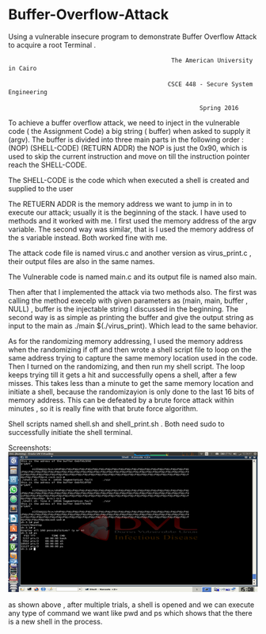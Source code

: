 # Buffer-Overflow-Attack
Using a vulnerable insecure program to demonstrate Buffer Overflow Attack to acquire a root Terminal .

 

                                                  The American University in Cairo
                                                   
                                                 CSCE 448 - Secure System Engineering
                                                   
                                                          Spring 2016
                                                     
 


To achieve a buffer overflow attack, we need to inject in the vulnerable code ( the Assignment Code) a big string ( buffer) when asked to supply it (argv).
The buffer is divided into three main parts in the following order :
 (NOP) (SHELL-CODE) (RETURN ADDR)
the NOP is just the 0x90, which is used to skip the current instruction and move on till the instruction pointer reach the SHELL-CODE.

The SHELL-CODE is the code which when executed a shell is created and supplied to the user

The RETUERN ADDR is the memory address we want to jump in in to execute our attack; usually it is the beginning of the stack. I have used to methods and it worked with me. I first used the memory address of the argv variable. The second way was similar, that is I used the memory address of the s variable instead. Both worked fine with  me.

The attack code file is named virus.c and another version as virus_print.c , their output files are also in the same names.

The Vulnerable code is named main.c and its output file is named also main.

Then after that I implemented the attack via two methods also. The first was calling the method execelp  with given parameters as (main, main, buffer , NULL) ,  buffer is the injectable string I discussed in the beginning. The second way is as simple as printing the buffer and give the output string as input to the main as ./main $(./virus_print). Which lead to the same behavior.

As for the randomizing memory addressing, I used the memory address when the randomizing if off and then wrote a shell script file to loop on the same address trying to capture the same memory location used in the code. Then I turned on the randomizing, and then run my shell script. The loop keeps trying till it gets a hit and successfully opens a shell, after a few misses. This takes less than a minute to get the same memory location and initiate a shell, because the randomizayion is only done to the last 16 bits of memory address. This can be defeated by a brute force attack within minutes , so it is really fine with that brute force algorithm. 

Shell scripts named shell.sh and shell_print.sh . Both need sudo to successfully initiate the shell terminal.

Screenshots:
![alt tag](https://github.com/yehiahesham/Buffer-Overflow-Attack/blob/master/1.png)

as shown above , after multiple trials, a shell is opened and we can execute any type of command we want like pwd and ps which shows that the there is a new shell in the process.
